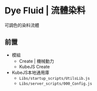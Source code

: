 # Dye Fluid | 流體染料

可調色的染料流體

## 前置

- 模組
  - Create | 機械動力
  - KubeJS Create
- KubeJS本地通用庫
  - `Libs/startup_scripts/UtilsLib.js`
  - `Libs/server_scripts/000_Config.js`
